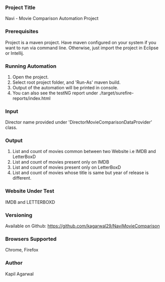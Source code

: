 ### Project Title
Navi - Movie Comparison Automation Project

### Prerequisites
Project is a maven project. Have maven configured on your system if you want to run via command line. Otherwise, just import the project in Eclipse or Intellij. 

### Running Automation
1. Open the project.
2.  Select root project folder, and 'Run-As' maven build.
3.  Output of the automation will be printed in console.
4. You can also see the testNG report under ./target/surefire-reports/index.html

### Input
Director name provided under 'DirectorMovieComparisonDataProvider' class.

### Output
1. List and count of movies common between two Website i.e IMDB and LetterBoxD
2. List and count of movies present only on IMDB
3. List and count of movies present only on LetterBoxD
4. List and count of movies whose title is same but year of release is different.

### Website Under Test
IMDB and LETTERBOXD

### Versioning
Available on Github: <https://github.com/kagarwal29/NaviMovieComparison>

### Browsers Supported
Chrome, Firefox

### Author
Kapil Agarwal

